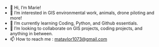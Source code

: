 - 👋 Hi, I’m Marie!
- 👀 I’m interested in GIS environmental work, animals, drone piloting and more!
- 🌱 I’m currently learning Coding, Python, and Github essentials.
- 💞️ I’m looking to collaborate on GIS projects, coding projects, and anything in between.
- 📫 How to reach me : mataylor1073@gmail.com

<!---
mataylor1073/mataylor1073 is a ✨ special ✨ repository because its `README.md` (this file) appears on your GitHub profile.
You can click the Preview link to take a look at your changes.
--->
